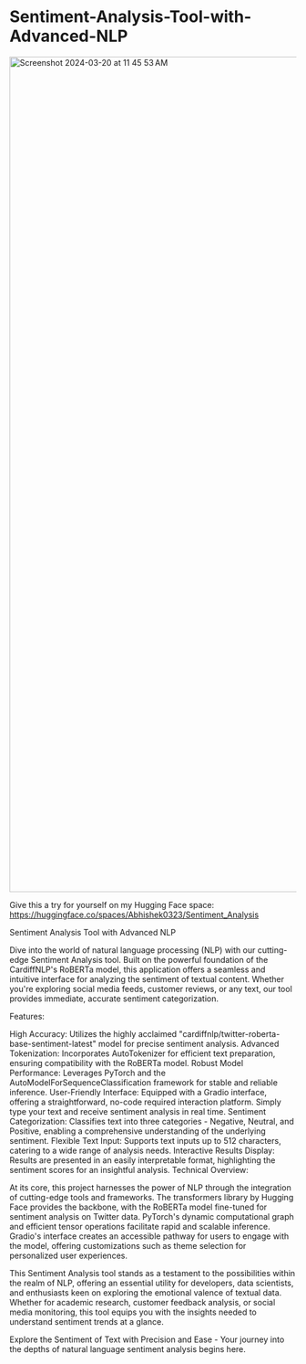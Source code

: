 # Sentiment-Analysis-Tool-with-Advanced-NLP

<img width="1463" alt="Screenshot 2024-03-20 at 11 45 53 AM" src="https://github.com/Abhi0323/Sentiment-Analysis-Tool-with-Advanced-NLP/assets/112967999/62aabda7-f0f3-44ba-a25b-e800e7225316">

Give this a try for yourself on my Hugging Face space:  https://huggingface.co/spaces/Abhishek0323/Sentiment_Analysis

Sentiment Analysis Tool with Advanced NLP

Dive into the world of natural language processing (NLP) with our cutting-edge Sentiment Analysis tool. Built on the powerful foundation of the CardiffNLP's RoBERTa model, this application offers a seamless and intuitive interface for analyzing the sentiment of textual content. Whether you're exploring social media feeds, customer reviews, or any text, our tool provides immediate, accurate sentiment categorization.

Features:

High Accuracy: Utilizes the highly acclaimed "cardiffnlp/twitter-roberta-base-sentiment-latest" model for precise sentiment analysis.
Advanced Tokenization: Incorporates AutoTokenizer for efficient text preparation, ensuring compatibility with the RoBERTa model.
Robust Model Performance: Leverages PyTorch and the AutoModelForSequenceClassification framework for stable and reliable inference.
User-Friendly Interface: Equipped with a Gradio interface, offering a straightforward, no-code required interaction platform. Simply type your text and receive sentiment analysis in real time.
Sentiment Categorization: Classifies text into three categories - Negative, Neutral, and Positive, enabling a comprehensive understanding of the underlying sentiment.
Flexible Text Input: Supports text inputs up to 512 characters, catering to a wide range of analysis needs.
Interactive Results Display: Results are presented in an easily interpretable format, highlighting the sentiment scores for an insightful analysis.
Technical Overview:

At its core, this project harnesses the power of NLP through the integration of cutting-edge tools and frameworks. The transformers library by Hugging Face provides the backbone, with the RoBERTa model fine-tuned for sentiment analysis on Twitter data. PyTorch's dynamic computational graph and efficient tensor operations facilitate rapid and scalable inference. Gradio's interface creates an accessible pathway for users to engage with the model, offering customizations such as theme selection for personalized user experiences.

This Sentiment Analysis tool stands as a testament to the possibilities within the realm of NLP, offering an essential utility for developers, data scientists, and enthusiasts keen on exploring the emotional valence of textual data. Whether for academic research, customer feedback analysis, or social media monitoring, this tool equips you with the insights needed to understand sentiment trends at a glance.

Explore the Sentiment of Text with Precision and Ease - Your journey into the depths of natural language sentiment analysis begins here.
